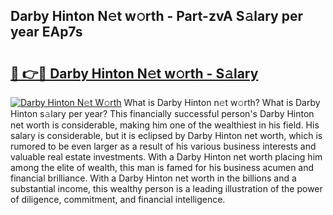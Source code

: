 ## Darby Hinton N𝚎t w𝚘rth - Part-zvA S𝚊lary per year EAp7s

# <h2><a href="http://gc4e59.nevu.top/?p=Darby+Hinton">🔗 👉🔴 Darby Hinton N𝚎t w𝚘rth - S𝚊lary</a></h2>

[![Darby Hinton N𝚎t W𝚘rth](https://i.imgur.com/Oavwk0R.jpeg)](http://gc4e59.nevu.top/?p=Darby+Hinton)
What is Darby Hinton n𝚎t w𝚘rth? What is Darby Hinton s𝚊lary per year?
This financially successful person's Darby Hinton net worth is considerable, making him one of the wealthiest in his field. His salary is considerable, but it is eclipsed by Darby Hinton net worth, which is rumored to be even larger as a result of his various business interests and valuable real estate investments. With a Darby Hinton net worth placing him among the elite of wealth, this man is famed for his business acumen and financial brilliance. With a Darby Hinton net worth in the billions and a substantial income, this wealthy person is a leading illustration of the power of diligence, commitment, and financial intelligence.
